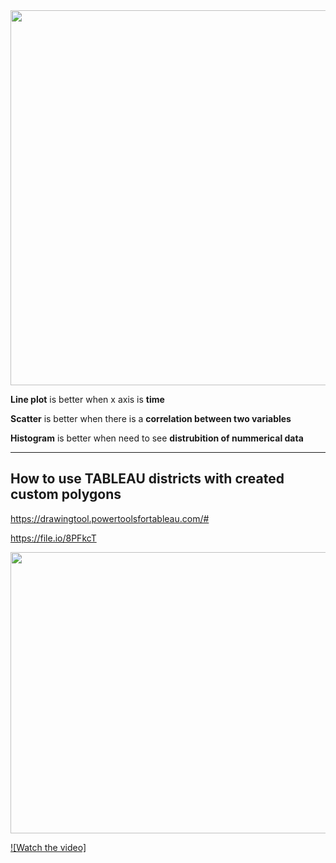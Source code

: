 

<img align="center" width="950" height="600" src="http://www.perceptualedge.com/blog/wp-content/uploads/2015/07/Abelas-Chart-Selection-Diagram-Small.jpg">

**Line plot** is better when x axis is **time**

**Scatter** is better when there is a **correlation between two variables**

**Histogram** is better when need to see **distrubition of nummerical data**







________________________________________________________________________________________________________

## How to use TABLEAU districts with created custom polygons

https://drawingtool.powertoolsfortableau.com/#

https://file.io/8PFkcT

<img align="center" width="800" height="450" src="https://serving.photos.photobox.com/00391440571d74550d8f3f1a206cc4ea1a2fae6a1d9fb1f3092fd638a4ae8a20912a96dc.jpg">

[![Watch the video]](https://www.youtube.com/watch?v=6X2HofAUA3Y)
